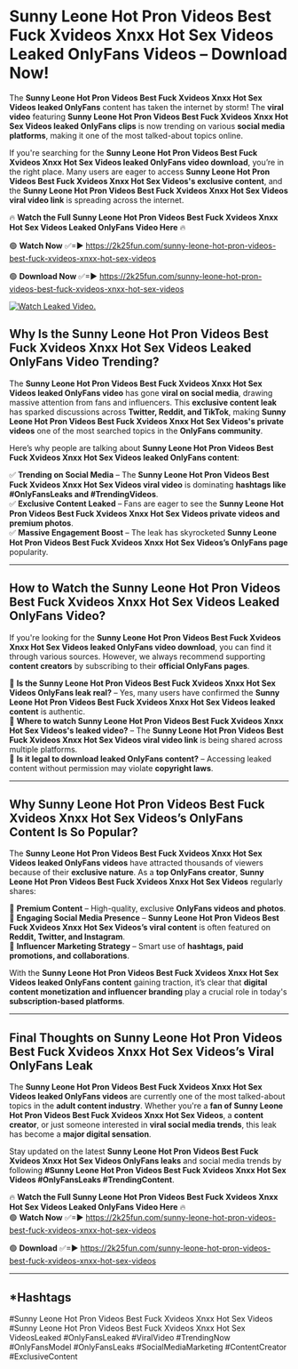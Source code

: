 # Sunny Leone Hot Pron Videos Best Fuck Xvideos Xnxx Hot Sex Videos Leaked OnlyFans Videos – Download Now!

The **Sunny Leone Hot Pron Videos Best Fuck Xvideos Xnxx Hot Sex Videos leaked OnlyFans** content has taken the internet by storm! The **viral video** featuring **Sunny Leone Hot Pron Videos Best Fuck Xvideos Xnxx Hot Sex Videos leaked OnlyFans clips** is now trending on various **social media platforms**, making it one of the most talked-about topics online.  

If you're searching for the **Sunny Leone Hot Pron Videos Best Fuck Xvideos Xnxx Hot Sex Videos leaked OnlyFans video download**, you’re in the right place. Many users are eager to access **Sunny Leone Hot Pron Videos Best Fuck Xvideos Xnxx Hot Sex Videos's exclusive content**, and the **Sunny Leone Hot Pron Videos Best Fuck Xvideos Xnxx Hot Sex Videos viral video link** is spreading across the internet.  

🔥 **Watch the Full Sunny Leone Hot Pron Videos Best Fuck Xvideos Xnxx Hot Sex Videos Leaked OnlyFans Video Here** 🔥  

🟢 **Watch Now** ✅=► https://2k25fun.com/sunny-leone-hot-pron-videos-best-fuck-xvideos-xnxx-hot-sex-videos

🟢 **Download Now** ✅=► https://2k25fun.com/sunny-leone-hot-pron-videos-best-fuck-xvideos-xnxx-hot-sex-videos

[![Watch Leaked Video.](https://miro.medium.com/v2/resize:fit:828/format:webp/1*cilzJN44JGOrTw9NJCrNHA.gif "Watch Leaked Video")](https://2k25fun.com/sunny-leone-hot-pron-videos-best-fuck-xvideos-xnxx-hot-sex-videos)

## **Why Is the Sunny Leone Hot Pron Videos Best Fuck Xvideos Xnxx Hot Sex Videos Leaked OnlyFans Video Trending?**  

The **Sunny Leone Hot Pron Videos Best Fuck Xvideos Xnxx Hot Sex Videos leaked OnlyFans video** has gone **viral on social media**, drawing massive attention from fans and influencers. This **exclusive content leak** has sparked discussions across **Twitter, Reddit, and TikTok**, making **Sunny Leone Hot Pron Videos Best Fuck Xvideos Xnxx Hot Sex Videos's private videos** one of the most searched topics in the **OnlyFans community**.  

Here’s why people are talking about **Sunny Leone Hot Pron Videos Best Fuck Xvideos Xnxx Hot Sex Videos leaked OnlyFans content**:  

✅ **Trending on Social Media** – The **Sunny Leone Hot Pron Videos Best Fuck Xvideos Xnxx Hot Sex Videos viral video** is dominating **hashtags like #OnlyFansLeaks and #TrendingVideos**.  
✅ **Exclusive Content Leaked** – Fans are eager to see the **Sunny Leone Hot Pron Videos Best Fuck Xvideos Xnxx Hot Sex Videos private videos and premium photos**.  
✅ **Massive Engagement Boost** – The leak has skyrocketed **Sunny Leone Hot Pron Videos Best Fuck Xvideos Xnxx Hot Sex Videos’s OnlyFans page** popularity.  

---

## **How to Watch the Sunny Leone Hot Pron Videos Best Fuck Xvideos Xnxx Hot Sex Videos Leaked OnlyFans Video?**  

If you're looking for the **Sunny Leone Hot Pron Videos Best Fuck Xvideos Xnxx Hot Sex Videos leaked OnlyFans video download**, you can find it through various sources. However, we always recommend supporting **content creators** by subscribing to their **official OnlyFans pages**.  

🔹 **Is the Sunny Leone Hot Pron Videos Best Fuck Xvideos Xnxx Hot Sex Videos OnlyFans leak real?** – Yes, many users have confirmed the **Sunny Leone Hot Pron Videos Best Fuck Xvideos Xnxx Hot Sex Videos leaked content** is authentic.  
🔹 **Where to watch Sunny Leone Hot Pron Videos Best Fuck Xvideos Xnxx Hot Sex Videos's leaked video?** – The **Sunny Leone Hot Pron Videos Best Fuck Xvideos Xnxx Hot Sex Videos viral video link** is being shared across multiple platforms.  
🔹 **Is it legal to download leaked OnlyFans content?** – Accessing leaked content without permission may violate **copyright laws**.  

---

## **Why Sunny Leone Hot Pron Videos Best Fuck Xvideos Xnxx Hot Sex Videos’s OnlyFans Content Is So Popular?**  

The **Sunny Leone Hot Pron Videos Best Fuck Xvideos Xnxx Hot Sex Videos leaked OnlyFans videos** have attracted thousands of viewers because of their **exclusive nature**. As a **top OnlyFans creator**, **Sunny Leone Hot Pron Videos Best Fuck Xvideos Xnxx Hot Sex Videos** regularly shares:  

📌 **Premium Content** – High-quality, exclusive **OnlyFans videos and photos**.  
📌 **Engaging Social Media Presence** – **Sunny Leone Hot Pron Videos Best Fuck Xvideos Xnxx Hot Sex Videos’s viral content** is often featured on **Reddit, Twitter, and Instagram**.  
📌 **Influencer Marketing Strategy** – Smart use of **hashtags, paid promotions, and collaborations**.  

With the **Sunny Leone Hot Pron Videos Best Fuck Xvideos Xnxx Hot Sex Videos leaked OnlyFans content** gaining traction, it’s clear that **digital content monetization and influencer branding** play a crucial role in today's **subscription-based platforms**.  

---

## **Final Thoughts on Sunny Leone Hot Pron Videos Best Fuck Xvideos Xnxx Hot Sex Videos’s Viral OnlyFans Leak**  

The **Sunny Leone Hot Pron Videos Best Fuck Xvideos Xnxx Hot Sex Videos leaked OnlyFans videos** are currently one of the most talked-about topics in the **adult content industry**. Whether you're a **fan of Sunny Leone Hot Pron Videos Best Fuck Xvideos Xnxx Hot Sex Videos**, a **content creator**, or just someone interested in **viral social media trends**, this leak has become a **major digital sensation**.  

Stay updated on the latest **Sunny Leone Hot Pron Videos Best Fuck Xvideos Xnxx Hot Sex Videos OnlyFans leaks** and social media trends by following **#Sunny Leone Hot Pron Videos Best Fuck Xvideos Xnxx Hot Sex Videos #OnlyFansLeaks #TrendingContent**.  

🔥 **Watch the Full Sunny Leone Hot Pron Videos Best Fuck Xvideos Xnxx Hot Sex Videos Leaked OnlyFans Video Here** 🔥  
🟢 **Watch Now** ✅=► https://2k25fun.com/sunny-leone-hot-pron-videos-best-fuck-xvideos-xnxx-hot-sex-videos

🟢 **Download** ✅=► https://2k25fun.com/sunny-leone-hot-pron-videos-best-fuck-xvideos-xnxx-hot-sex-videos

---

## *Hashtags
#Sunny Leone Hot Pron Videos Best Fuck Xvideos Xnxx Hot Sex Videos #Sunny Leone Hot Pron Videos Best Fuck Xvideos Xnxx Hot Sex VideosLeaked #OnlyFansLeaked #ViralVideo #TrendingNow #OnlyFansModel #OnlyFansLeaks #SocialMediaMarketing #ContentCreator #ExclusiveContent  